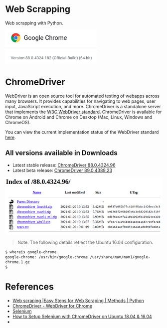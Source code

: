 # Web Scrapping

Web scrapping with Python.

![chrome_version](docs/img/01_chrome_version.png)

# ChromeDriver
WebDriver is an open source tool for automated testing of webapps across 
many browsers. It provides capabilities for navigating to web pages, user 
input, JavaScript execution, and more.  ChromeDriver is a standalone server 
that implements the [W3C WebDriver standard](https://w3c.github.io/webdriver/webdriver-spec.html). ChromeDriver is available for 
Chrome on Android and Chrome on Desktop (Mac, Linux, Windows and ChromeOS).  

You can view the current implementation status of the WebDriver standard 
[here](https://chromium.googlesource.com/chromium/src/+/master/docs/chromedriver_status.md).

## All versions available in Downloads
* Latest stable release: [ChromeDriver 88.0.4324.96](https://chromedriver.storage.googleapis.com/index.html?path=88.0.4324.96/)
* Latest beta release: [ChromeDriver 89.0.4389.23](https://chromedriver.storage.googleapis.com/index.html?path=89.0.4389.23/)
 
![chromedriver%2088.0.4324.96](docs/img/02_chromedriver%2088.0.4324.96.png)

> Note: The following details reflect the Ubuntu 16.04 configuration.

```shell
$ whereis google-chrome
google-chrome: /usr/bin/google-chrome /usr/share/man/man1/google-chrome.1.gz
$ 
``` 

# References

* [Web scraping |Easy Steps for Web Scraping | Methods | Python](https://medium.com/datadriveninvestor/web-scraping-easy-steps-for-web-scraping-methods-python-da3333f8d959)
* [ChromeDriver - WebDriver for Chrome](https://chromedriver.chromium.org/downloads)
* [Selenium](https://www.seleniumhq.org/)
* [How to Setup Selenium with ChromeDriver on Ubuntu 18.04 & 16.04](https://tecadmin.net/setup-selenium-chromedriver-on-ubuntu/)
* []()

